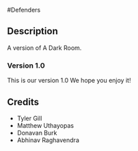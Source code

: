 #Defenders

## Description
A version of A Dark Room. 
<!--
## FAQs

### Insert question here?
Insert answer here.

### Insert question here?
Insert answer here.

## Changelog

### Version 1.1

#### Bug fixes
 * Fixed thing
 * Fixed other thing

#### Changes
 * Added thing
 * Removed thing
 * Added a group of related things:
   * one
   * two
   * three
   * four
 * If you want to be fancy, you can use a...
   * + to indicate something added and a...
   * - to indicate something removed, just be careful with your markdown syntax!
-->
### Version 1.0
This is our version 1.0 We hope you enjoy it!

## Credits
* Tyler Gill 
* Matthew Uthayopas
* Donavan Burk
* Abhinav Raghavendra
